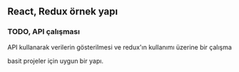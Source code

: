 
## React, Redux örnek yapı


### TODO, API çalışması

API kullanarak verilerin gösterilmesi ve redux'ın kullanımı üzerine bir çalışma


basit projeler için uygun bir yapı.
